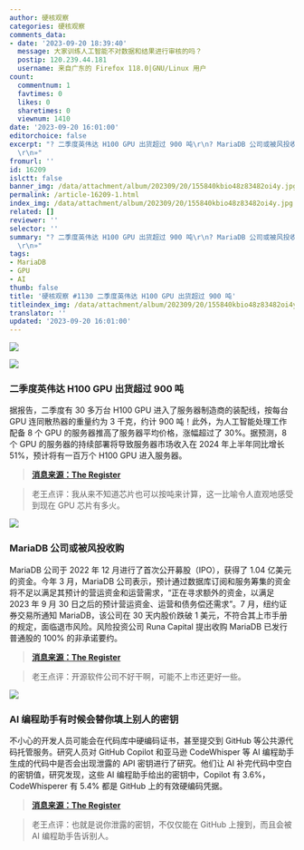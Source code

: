 ```yaml
---
author: 硬核观察
categories: 硬核观察
comments_data:
- date: '2023-09-20 18:39:40'
  message: 大家训练人工智能不对数据和结果进行审核的吗？
  postip: 120.239.44.181
  username: 来自广东的 Firefox 118.0|GNU/Linux 用户
count:
  commentnum: 1
  favtimes: 0
  likes: 0
  sharetimes: 0
  viewnum: 1410
date: '2023-09-20 16:01:00'
editorchoice: false
excerpt: "? 二季度英伟达 H100 GPU 出货超过 900 吨\r\n? MariaDB 公司或被风投收购\r\n? AI 编程助手有时候会替你填上别人的密钥\r\n»
  \r\n»"
fromurl: ''
id: 16209
islctt: false
banner_img: /data/attachment/album/202309/20/155840kbio48z83482oi4y.jpg
permalink: /article-16209-1.html
index_img: /data/attachment/album/202309/20/155840kbio48z83482oi4y.jpg
related: []
reviewer: ''
selector: ''
summary: "? 二季度英伟达 H100 GPU 出货超过 900 吨\r\n? MariaDB 公司或被风投收购\r\n? AI 编程助手有时候会替你填上别人的密钥\r\n»
  \r\n»"
tags:
- MariaDB
- GPU
- AI
thumb: false
title: '硬核观察 #1130 二季度英伟达 H100 GPU 出货超过 900 吨'
titleindex_img: /data/attachment/album/202309/20/155840kbio48z83482oi4y.jpg
translator: ''
updated: '2023-09-20 16:01:00'
---
```


![](/data/attachment/album/202309/20/155840kbio48z83482oi4y.jpg)


![](/data/attachment/album/202309/20/160007ve5res9xvu1y9r2p.jpg)


### 二季度英伟达 H100 GPU 出货超过 900 吨


据报告，二季度有 30 多万台 H100 GPU 进入了服务器制造商的装配线，按每台 GPU 连同散热器的重量约为 3 千克，约计 900 吨！此外，为人工智能处理工作配备 8 个 GPU 的服务器推高了服务器平均价格，涨幅超过了 30%。据预测，8 个 GPU 的服务器的持续部署将导致服务器市场收入在 2024 年上半年同比增长 51%，预计将有一百万个 H100 GPU 进入服务器。



> 
> **[消息来源：The Register](https://www.theregister.com/2023/09/19/900_tons_nvidia_servers/)**
> 
> 
> 



> 
> 老王点评：我从来不知道芯片也可以按吨来计算，这一比喻令人直观地感受到现在 GPU 芯片有多火。
> 
> 
> 


![](/data/attachment/album/202309/20/160019ajdux2e4u1s43wgw.jpg)


### MariaDB 公司或被风投收购


MariaDB 公司于 2022 年 12 月进行了首次公开募股（IPO），获得了 1.04 亿美元的资金。今年 3 月，MariaDB 公司表示，预计通过数据库订阅和服务筹集的资金将不足以满足其预计的营运资金和运营需求，“正在寻求额外的资金，以满足 2023 年 9 月 30 日之后的预计营运资金、运营和债务偿还需求”。7 月，纽约证券交易所通知 MariaDB，该公司在 30 天内股价跌破 1 美元，不符合其上市手册的规定，面临退市风险。风险投资公司 Runa Capital 提出收购 MariaDB 已发行普通股的 100% 的非承诺要约。



> 
> **[消息来源：The Register](https://www.theregister.com/2023/09/19/vc_makes_bid_for_mariadb/)**
> 
> 
> 



> 
> 老王点评：开源软件公司不好干啊，可能不上市还更好一些。
> 
> 
> 


![](/data/attachment/album/202309/20/160046inrrrqm333nh8r1f.jpg)


### AI 编程助手有时候会替你填上别人的密钥


不小心的开发人员可能会在代码库中硬编码证书，甚至提交到 GitHub 等公共源代码托管服务。研究人员对 GitHub Copilot 和亚马逊 CodeWhisper 等 AI 编程助手生成的代码中是否会出现泄露的 API 密钥进行了研究。他们让 AI 补完代码中空白的密钥值，研究发现，这些 AI 编程助手给出的密钥中，Copilot 有 3.6%，CodeWhisperer 有 5.4% 都是 GitHub 上的有效硬编码凭据。



> 
> **[消息来源：The Register](https://www.theregister.com/2023/09/19/github_copilot_amazon_api/)**
> 
> 
> 



> 
> 老王点评：也就是说你泄露的密钥，不仅仅能在 GitHub 上搜到，而且会被 AI 编程助手告诉别人。
> 
> 
>